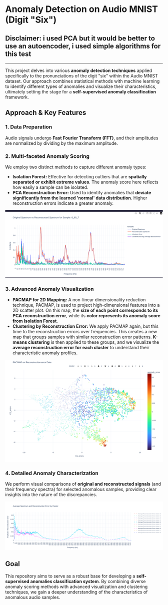 # Anomaly Detection on Audio MNIST (Digit "Six")
## Disclaimer: i used PCA but it would be better to use an autoencoder, i used simple algorithms for this test
---

This project delves into various **anomaly detection techniques** applied specifically to the pronunciations of the digit "six" within the Audio MNIST dataset. Our approach combines statistical methods with machine learning to identify different types of anomalies and visualize their characteristics, ultimately setting the stage for a **self-supervised anomaly classification** framework.

## Approach & Key Features

### 1. Data Preparation
Audio signals undergo **Fast Fourier Transform (FFT)**, and their amplitudes are normalized by dividing by the maximum amplitude.

### 2. Multi-faceted Anomaly Scoring
We employ two distinct methods to capture different anomaly types:
* **Isolation Forest:** Effective for detecting outliers that are **spatially separated or exhibit extreme values**. The anomaly score here reflects how easily a sample can be isolated.
* **PCA Reconstruction Error:** Used to identify anomalies that **deviate significantly from the learned 'normal' data distribution**. Higher reconstruction errors indicate a greater anomaly.

![alt text](https://github.com/Ishikawa7/Audio_anomalies_detection_test/blob/main/example_sample_analysis.png?raw=true)

### 3. Advanced Anomaly Visualization
* **PACMAP for 2D Mapping:** A non-linear dimensionality reduction technique, PACMAP, is used to project high-dimensional features into a 2D scatter plot. On this map, the **size of each point corresponds to its PCA reconstruction error**, while its **color represents its anomaly score from Isolation Forest**.
* **Clustering by Reconstruction Error:** We apply PACMAP again, but this time to the reconstruction errors over frequencies. This creates a new map that groups samples with similar reconstruction error patterns. **K-means clustering** is then applied to these groups, and we visualize the **average reconstruction error for each cluster** to understand their characteristic anomaly profiles.

![alt text](https://github.com/Ishikawa7/Audio_anomalies_detection_test/blob/main/recostruction_errors_map.png?raw=true)

### 4. Detailed Anomaly Characterization
We perform visual comparisons of **original and reconstructed signals** (and their frequency spectra) for selected anomalous samples, providing clear insights into the nature of the discrepancies.

![alt text](https://github.com/Ishikawa7/Audio_anomalies_detection_test/blob/main/reconstruction_error_patterns.png?raw=true)

## Goal

This repository aims to serve as a robust base for developing a **self-supervised anomalies classification system**. By combining diverse anomaly scoring methods with advanced visualization and clustering techniques, we gain a deeper understanding of the characteristics of anomalous audio samples.
